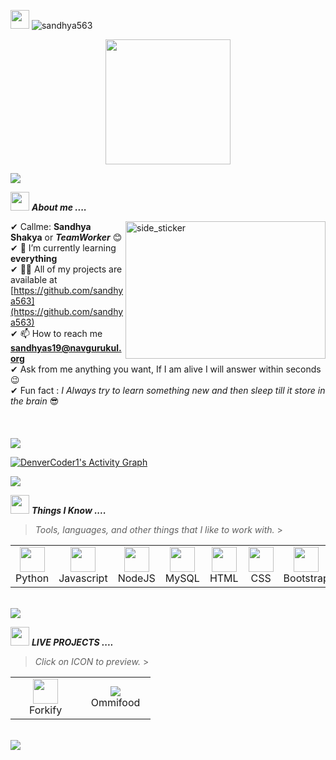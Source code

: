 <p align="left"> <img src="https://media.giphy.com/media/iY8CRBdQXODJSCERIr/giphy.gif" width="30px"> <img src="https://komarev.com/ghpvc/?username=sandhya563&label=Profile%20views&color=0e75b6&style=flat" alt="sandhya563" /> </p>
<p align="center">
  <img src="https://github.com/thompsonemerson/thompsonemerson/raw/master/cover-thompson.png" height="200"/>
	
<!--   <img src="https://media1.giphy.com/media/RbDKaczqWovIugyJmW/giphy.gif?cid=790b7611fe280f5db08efaf1e26a3a9907f946954684c7bc&rid=giphy.gif&ct=g" hight= "200"/> -->
</p>
<a href="https://www.youtube.com/watch?v=dQw4w9WgXcQ"><img src="https://user-images.githubusercontent.com/73097560/115834477-dbab4500-a447-11eb-908a-139a6edaec5c.gif"></a>

<!-- <img align="right" width=200px height=200px alt="side_sticker" src="https://media.giphy.com/media/hEMF9k5UHh2U0/giphy.gif" /> -->

<img src="https://media.giphy.com/media/iY8CRBdQXODJSCERIr/giphy.gif" width="30px">&nbsp;**_About me ...._**

<img align="right" width=320px height=220px alt="side_sticker" src="https://media1.giphy.com/media/RbDKaczqWovIugyJmW/giphy.gif?cid=790b7611fe280f5db08efaf1e26a3a9907f946954684c7bc&rid=giphy.gif&ct=g" />

✔ Callme: **Sandhya Shakya** or **_TeamWorker_** 😊 <br>
✔ 🌱 I’m currently learning **everything**<br>
✔ 👨‍💻 All of my projects are available at [https://github.com/sandhya563](https://github.com/sandhya563)<br>
✔ 📫 How to reach me **sandhyas19@navgurukul.org**<br>
✔ Ask from me anything you want, If I am alive I will answer within seconds 😉<br>
✔ Fun fact : _I Always try to learn something new and then sleep till it store in the brain_ 😎<br><br><br><br>
<a href="https://www.youtube.com/watch?v=dQw4w9WgXcQ"><img src="https://user-images.githubusercontent.com/73097560/115834477-dbab4500-a447-11eb-908a-139a6edaec5c.gif"></a>

<a href="https://github.com/ashutosh00710/github-readme-activity-graph"><img alt="DenverCoder1's Activity Graph" src="https://activity-graph.herokuapp.com/graph?username=sandhya563&bg_color=1F222E&color=F8D866&line=F85D7F&point=FFFFFF&hide_border=true" /></a>

<a href="https://www.youtube.com/watch?v=dQw4w9WgXcQ"><img src="https://user-images.githubusercontent.com/73097560/115834477-dbab4500-a447-11eb-908a-139a6edaec5c.gif"></a>

<img src="https://media.giphy.com/media/iY8CRBdQXODJSCERIr/giphy.gif" width="30px">&nbsp;**_Things I Know ...._**

> <i>Tools, languages, and other things that I like to work with.</i> > <br>

<table>
  <tr>
    <td align="center" width="96">
      <a>
        <img src="https://imgs.search.brave.com/M-FiGkB1jPVADW6xtp-i7TJcdhipqz463z8s2cuR3WY/rs:fit:860:0:0/g:ce/aHR0cHM6Ly9hc3Nl/dHMuc3RpY2twbmcu/Y29tL2ltYWdlcy81/ODQ4MTUyZmNlZjEw/MTRjMGI1ZTQ5Njcu/cG5n" width="40"/>
      </a>
      <br>Python
    </td>
    <td align="center" width="96">
      <a>
        <img src="https://upload.wikimedia.org/wikipedia/commons/6/6a/JavaScript-logo.png" width="40"/>
      </a>
      <br>Javascript
    </td>
    <td align="center" width="96">
      <a>
        <img src="https://www.vectorlogo.zone/logos/nodejs/nodejs-icon.svg" width="40"/>
      </a>
      <br>NodeJS
    </td>
    <td align="center" width="96">
      <a>
        <img src="https://www.vectorlogo.zone/logos/mysql/mysql-ar21.svg" width="40"/>
      </a>
      <br>MySQL
    </td>
    <!-- <td align="center" width="96">
      <a>
        <img src="https://upload.wikimedia.org/wikipedia/commons/thumb/2/29/Postgresql_elephant.svg/233px-Postgresql_elephant.svg.png" width="40"/>
      </a>
      <br>Postgress
    </td> -->
    <td align="center" width="96">
      <a>
        <img src="https://upload.wikimedia.org/wikipedia/commons/6/61/HTML5_logo_and_wordmark.svg" width="40"/>
      </a>
      <br>HTML
    </td>
    <td align="center" width="96">
      <a>
        <img src="https://upload.wikimedia.org/wikipedia/commons/6/62/CSS3_logo.svg" width="40"/>
      </a>
      <br>CSS
    </td>
    <!--  -->
    <td align="center" width="96">
      <a>
        <img src="https://brandslogos.com/wp-content/uploads/images/bootstrap-logo.png" width="40"/>
      </a>
      <br>Bootstrap
    </td>
  </tr>
</table>
<br>
<a href="https://www.youtube.com/watch?v=dQw4w9WgXcQ"><img src="https://user-images.githubusercontent.com/73097560/115834477-dbab4500-a447-11eb-908a-139a6edaec5c.gif"></a>

<img src="https://media.giphy.com/media/iY8CRBdQXODJSCERIr/giphy.gif" width="30px">&nbsp;**_LIVE PROJECTS ...._**

> <i>Click on ICON to preview.</i> > <br>

<table>
  <tr>
    <td align="center" width="96">
      <a target="_blank" href="https://forkify-app-sandhya.netlify.app/">
        <img src="https://forkify-v2.netlify.app/logo.09084f39.png" width="40"/>
      </a>
      <br>Forkify
	</td>
      <td align="center" width="96">
      <a target="_blank" href="https://omnifood-sandhyashakya.netlify.app/">
        <img src="https://imgs.search.brave.com/KwleRBD22HIHKfQTa6UVLLNjsNwvJkRmU4g1Jr6A2nA/rs:fit:860:0:0/g:ce/aHR0cHM6Ly9sb2dv/ZGl4LmNvbS9sb2dv/LzcyMjE5LnBuZw"/>
      </a>
      <br>Ommifood
	</td>
  </tr>
</table>
<br>
<a href="https://www.youtube.com/watch?v=dQw4w9WgXcQ"><img src="https://user-images.githubusercontent.com/73097560/115834477-dbab4500-a447-11eb-908a-139a6edaec5c.gif"></a>
